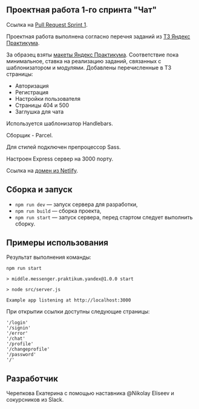 
## Проектная работа 1-го спринта "Чат"

Ссылка на [Pull Request Sprint 1](https://github.com/kolpaland/middle.messenger.praktikum.yandex/pull/9). 

Проектная работа выполнена согласно перечня заданий из [ТЗ Яндекс Практикума](https://practicum.yandex.ru/learn/middle-frontend/courses/631c1205-d8df-4662-821e-bb83fcbf51da/sprints/35756/topics/84819896-6204-4ba5-bad6-a727bda24d65/lessons/7301f008-ecad-4b5c-803c-f95448372f43/).

За образец взяты [макеты Яндекс Практикума](https://www.figma.com/file/jF5fFFzgGOxQeB4CmKWTiE/Chat_external_link?node-id=0%3A1). Соответствие пока минимальное, ставка на реализацию заданий, связанных с шаблонизатором и модулями. Добавлены перечисленные в ТЗ страницы:

* Авторизация
* Регистрация
* Настройки пользователя
* Страницы 404 и 500
* Заглушка для чата

Используется шаблонизатор Handlebars.

Сборщик - Parcel.

Для стилей подключен препроцессор Sass.

Настроен Express сервер на 3000 порту.

Ссылка на [домен из Netlify](https://bucolic-trifle-cf1296.netlify.app/).

## Сборка и запуск

- `npm run dev` — запуск сервера для разработки,
- `npm run build` — сборка проекта,
- `npm run start` — запуск сервера, перед стартом следует выполнить сборку.

## Примеры использования

Результат выполнения команды: 

`npm run start`

`> middle.messenger.praktikum.yandex@1.0.0 start`

`> node src/server.js`

`Example app listening at http://localhost:3000`

При открытии ссылки доступны следующие страницы:

    '/login'
    '/signin'
    '/error'
    '/chat'
    '/profile'
    '/changeprofile'
    '/password'
    '/'

## Разработчик

Черепкова Екатерина с помощью наставника @Nikolay Eliseev и сокурсников из Slack.

